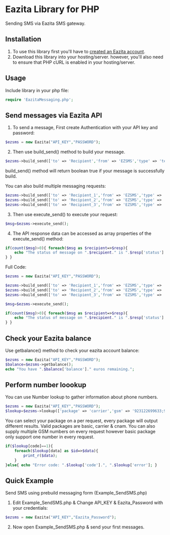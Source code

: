 Eazita Library for PHP
=================

Sending SMS via Eazita SMS gateway.



Installation
------------

1) To use this library first you'll have to [created an Eazita account][signup].
2) Download this library into your hosting/server. however, you'll also need to ensure that PHP cURL is enabled in your hosting/server.


Usage
------------
Include library in your php file:

```php
require 'EazitaMessaging.php';
```


Send messages via Eazita API
------------
1) To send a message, First create Authentication with your API key and password:

```php
$ezsms = new Eazita("API_KEY","PASSWORD");
```


2) Then use build_send() method to build your message.

```php
$ezsms->build_send(['to' => 'Recipient','from' => 'EZSMS','type' => 'text','msg' => 'Test message from Eazita.']);
```
build_send() method will return boolean true if your message is successfully build.

You can also build multiple messaging requests: 

```php
$ezsms->build_send(['to' => 'Recipient_1','from' => 'EZSMS','type' => 'text','msg' => 'Test message from Eazita.']);
$ezsms->build_send(['to' => 'Recipient_2','from' => 'EZSMS','type' => 'text','msg' => 'Test message from Eazita.']);
$ezsms->build_send(['to' => 'Recipient_3','from' => 'EZSMS','type' => 'flash','msg' => 'Test message from Eazita.']);
```


3) Then use execute_send() to execute your request:

```php
$msg=$ezsms->execute_send();
```


4) The API response data can be accessed as array properties of the execute_send() method:
```php
if(count($msg)>0){ foreach($msg as $recipient=>$resp){
    echo "The status of message on ".$recipient." is ".$resp['status']." & the message id is ".$resp['messageid'].".";
} }
```



Full Code:
```php
$ezsms = new Eazita("API_KEY","PASSWORD");

$ezsms->build_send(['to' => 'Recipient_1','from' => 'EZSMS','type' => 'text','msg' => 'Test message from Eazita.']);
$ezsms->build_send(['to' => 'Recipient_2','from' => 'EZSMS','type' => 'text','msg' => 'Test message from Eazita.']);
$ezsms->build_send(['to' => 'Recipient_3','from' => 'EZSMS','type' => 'flash','msg' => 'Test message from Eazita.']);

$msg=$ezsms->execute_send();

if(count($msg)>0){ foreach($msg as $recipient=>$resp){
    echo "The status of message on ".$recipient." is ".$resp['status']." & the message id is ".$resp['messageid'].".";
} }
```



Check your Eazita balance
------------
Use getbalance() method to check your eazita account balance:
```php
$ezsms = new Eazita("API_KEY","PASSWORD");
$balance=$ezsms->getbalance();
echo "You have ".$balance['balance']." euros remaining.";
```



Perform number loookup
------------
You can use Number lookup to gather information about phone numbers.
```php
$ezsms = new Eazita("API_KEY","PASSWORD");
$lookup=$ezsms->lookup(['package' => 'carrier','gsm' => '923122699633;923121103792']);
```
You can select your package on a per request, every package will output different results. Valid packages are basic, carrier & cnam.
You can also supply multiple GSM numbers on every request however basic package only support one number in every request.
```php
if($lookup[code]==1){
    foreach($lookup[data] as $id=>$data){
        print_r($data);
    }
}else{ echo "Error code: ".$lookup['code'].", ".$lookup['error']; }
```


Quick Example
--------------

Send SMS using prebuild messaging form (Example_SendSMS.php)

1) Edit Example_SendSMS.php & Change API_KEY & Eazita_Password with your credentials:

```php
$ezsms = new Eazita("API_KEY","Eazita_Password");
```

2) Now open Example_SendSMS.php & send your first messages.




[signup]: https://eazita.com/sign-up/
